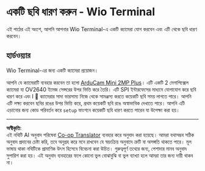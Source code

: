 <!--
CO_OP_TRANSLATOR_METADATA:
{
  "original_hash": "160be8c0f558687f6686dca64f10f739",
  "translation_date": "2025-08-27T10:27:06+00:00",
  "source_file": "4-manufacturing/lessons/2-check-fruit-from-device/wio-terminal-camera.md",
  "language_code": "bn"
}
-->
# একটি ছবি ধারণ করুন - Wio Terminal

এই পাঠের এই অংশে, আপনি আপনার Wio Terminal-এ একটি ক্যামেরা যোগ করবেন এবং এটি থেকে ছবি ধারণ করবেন।

## হার্ডওয়্যার

Wio Terminal-এর জন্য একটি ক্যামেরা প্রয়োজন।

আপনি যে ক্যামেরাটি ব্যবহার করবেন তা হলো [ArduCam Mini 2MP Plus](https://www.arducam.com/product/arducam-2mp-spi-camera-b0067-arduino/)। এটি একটি 2 মেগাপিক্সেল ক্যামেরা যা OV2640 ইমেজ সেন্সরের উপর ভিত্তি করে তৈরি। এটি SPI ইন্টারফেসের মাধ্যমে যোগাযোগ করে ছবি ধারণ করে এবং I
💁 ক্যামেরার সাদা ভারসাম্য নিজে থেকে সামঞ্জস্য করতে কয়েকটি ছবি সময় লাগতে পারে। আপনি এটি লক্ষ্য করবেন ছবির রঙের উপর ভিত্তি করে, প্রথম কয়েকটি ছবি রঙে অস্বাভাবিক দেখাতে পারে। আপনি এটি এড়ানোর জন্য কোড পরিবর্তন করে `setup` ফাংশনে কয়েকটি ছবি ধারণ করতে পারেন যা উপেক্ষা করা হয়।


---

**অস্বীকৃতি**:  
এই নথিটি AI অনুবাদ পরিষেবা [Co-op Translator](https://github.com/Azure/co-op-translator) ব্যবহার করে অনুবাদ করা হয়েছে। আমরা যথাসম্ভব সঠিক অনুবাদ প্রদানের চেষ্টা করি, তবে অনুগ্রহ করে মনে রাখবেন যে স্বয়ংক্রিয় অনুবাদে ত্রুটি বা অসঙ্গতি থাকতে পারে। মূল ভাষায় থাকা নথিটিকে প্রামাণিক উৎস হিসেবে বিবেচনা করা উচিত। গুরুত্বপূর্ণ তথ্যের জন্য, পেশাদার মানব অনুবাদ সুপারিশ করা হয়। এই অনুবাদ ব্যবহারের ফলে কোনো ভুল বোঝাবুঝি বা ভুল ব্যাখ্যা হলে আমরা তার জন্য দায়ী থাকব না।